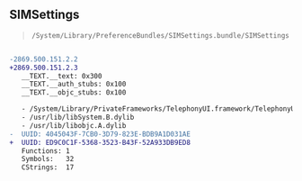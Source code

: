 ## SIMSettings

> `/System/Library/PreferenceBundles/SIMSettings.bundle/SIMSettings`

```diff

-2869.500.151.2.2
+2869.500.151.2.3
   __TEXT.__text: 0x300
   __TEXT.__auth_stubs: 0x100
   __TEXT.__objc_stubs: 0x100

   - /System/Library/PrivateFrameworks/TelephonyUI.framework/TelephonyUI
   - /usr/lib/libSystem.B.dylib
   - /usr/lib/libobjc.A.dylib
-  UUID: 4045043F-7CB0-3D79-823E-BDB9A1D031AE
+  UUID: ED9C0C1F-5368-3523-B43F-52A933DB9ED8
   Functions: 1
   Symbols:   32
   CStrings:  17

```
